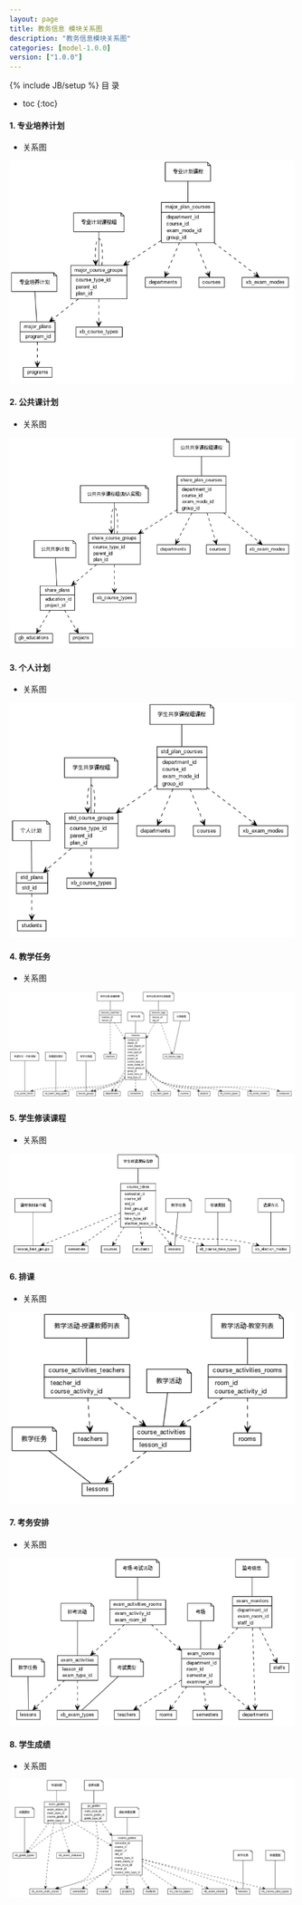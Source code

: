 ```yaml
---
layout: page
title: 教务信息 模块关系图
description: "教务信息模块关系图"
categories: [model-1.0.0]
version: ["1.0.0"]
---
```

{% include JB/setup %}
 目  录

* toc
{:toc}


#### 1. 专业培养计划
  * 关系图
  
![专业培养计划](images/major.png)


#### 2. 公共课计划
  * 关系图
  
![公共课计划](images/share.png)


#### 3. 个人计划
  * 关系图
  
![个人计划](images/std_plan.png)


#### 4. 教学任务
  * 关系图
  
![教学任务](images/lesson.png)


#### 5. 学生修读课程
  * 关系图
  
![学生修读课程](images/course_take.png)


#### 6. 排课
  * 关系图
  
![排课](images/course_activities.png)


#### 7. 考务安排
  * 关系图
  
![考务安排](images/exam_activities.png)


#### 8. 学生成绩
  * 关系图
  
![学生成绩](images/grades.png)

